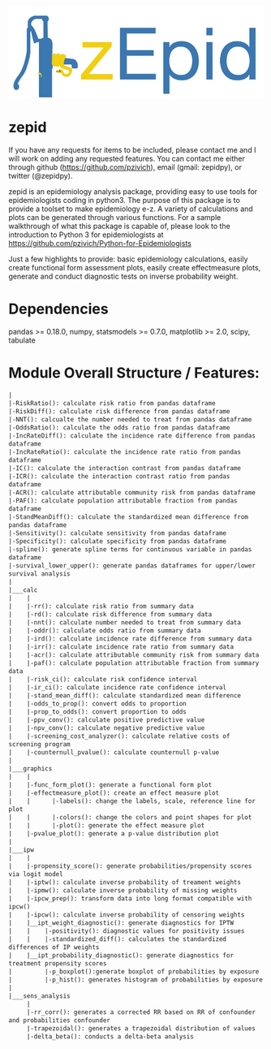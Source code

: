 ![zepid](docs/images/zepid_logo.png)
# zepid

If you have any requests for items to be included, please contact me and I will work on adding any requested features. You can contact me either through github (https://github.com/pzivich), email (gmail: zepidpy), or twitter (@zepidpy).

zepid is an epidemiology analysis package, providing easy to use tools for epidemiologists coding in python3. The purpose of this package is to provide a toolset to make epidemiology e-z. A variety of calculations and plots can be generated through various functions. For a sample walkthrough of what this package is capable of, please look to the introduction to Python 3 for epidemiologists at https://github.com/pzivich/Python-for-Epidemiologists

Just a few highlights to provide: basic epidemiology calculations, easily create functional form assessment plots, easily create effectmeasure plots, generate and conduct diagnostic tests on inverse probability weight.

# Dependencies
pandas >= 0.18.0, numpy, statsmodels >= 0.7.0, matplotlib >= 2.0, scipy, tabulate

# Module Overall Structure / Features:
    |
    |-RiskRatio(): calculate risk ratio from pandas dataframe
    |-RiskDiff(): calculate risk difference from pandas dataframe
    |-NNT(): calcualte the number needed to treat from pandas dataframe
    |-OddsRatio(): calculate the odds ratio from pandas dataframe
    |-IncRateDiff(): calculate the incidence rate difference from pandas dataframe
    |-IncRateRatio(): calculate the incidence rate ratio from pandas dataframe
    |-IC(): calculate the interaction contrast from pandas dataframe
    |-ICR(): calculate the interaction contrast ratio from pandas dataframe
    |-ACR(): calculate attributable community risk from pandas dataframe
    |-PAF(): calculate population attributable fraction from pandas dataframe
    |-StandMeanDiff(): calculate the standardized mean difference from pandas dataframe
    |-Sensitivity(): calculate sensitivity from pandas dataframe
    |-Specificity(): calculate specificity from pandas dataframe
    |-spline(): generate spline terms for continuous variable in pandas dataframe
    |-survival_lower_upper(): generate pandas dataframes for upper/lower survival analysis
    |
    |___calc
    |    |
    |    |-rr(): calculate risk ratio from summary data 
    |    |-rd(): calculate risk difference from summary data 
    |    |-nnt(): calculate number needed to treat from summary data 
    |    |-oddr(): calculate odds ratio from summary data 
    |    |-ird(): calculate incidence rate difference from summary data 
    |    |-irr(): calculate incidence rate ratio from summary data 
    |    |-acr(): calculate attributable community risk from summary data 
    |    |-paf(): calculate population attributable fraction from summary data 
    |    |-risk_ci(): calculate risk confidence interval
    |    |-ir_ci(): calculate incidence rate confidence interval
    |    |-stand_mean_diff(): calculate standardized mean difference
    |    |-odds_to_prop(): convert odds to proportion
    |    |-prop_to_odds(): convert proportion to odds
    |    |-ppv_conv(): calculate positive predictive value
    |    |-npv_conv(): calculate negative predictive value
    |    |-screening_cost_analyzer(): calculate relative costs of screening program
    |    |-counternull_pvalue(): calculate counternull p-value
    |
    |___graphics
    |    |
    |    |-func_form_plot(): generate a functional form plot
    |    |-effectmeasure_plot(): create an effect measure plot
    |    |      |-labels(): change the labels, scale, reference line for plot
    |    |      |-colors(): change the colors and point shapes for plot
    |    |      |-plot(): generate the effect measure plot 
    |    |-pvalue_plot(): generate a p-value distribution plot
    |
    |___ipw
    |    |
    |    |-propensity_score(): generate probabilities/propensity scores via logit model
    |    |-iptw(): calculate inverse probability of treament weights
    |    |-ipmw(): calculate inverse probability of missing weights
    |    |-ipcw_prep(): transform data into long format compatible with ipcw()
    |    |-ipcw(): calculate inverse probability of censoring weights
    |    |__ipt_weight_diagnostic(): generate diagnostics for IPTW
    |    |    |-positivity(): diagnostic values for positivity issues
    |    |    |-standardized_diff(): calculates the standardized differences of IP weights
    |    |__ipt_probability_diagnostic(): generate diagnostics for treatment propensity scores
    |         |-p_boxplot():generate boxplot of probabilities by exposure
    |         |-p_hist(): generates histogram of probabilities by exposure
    |    
    |___sens_analysis
         |
         |-rr_corr(): generates a corrected RR based on RR of confounder and probabilities confounder
         |-trapezoidal(): generates a trapezoidal distribution of values
         |-delta_beta(): conducts a delta-beta analysis

